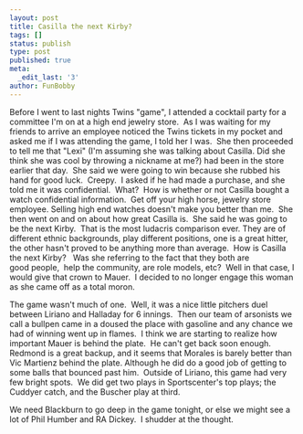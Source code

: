 ```yaml
---
layout: post
title: Casilla the next Kirby?
tags: []
status: publish
type: post
published: true
meta:
  _edit_last: '3'
author: FunBobby
---
```

Before I went to last nights Twins "game", I attended a cocktail party for a committee I'm on at a high end jewelry store.  As I was waiting for my friends to arrive an employee noticed the Twins tickets in my pocket and asked me if I was attending the game, I told her I was.  She then proceeded to tell me that "Lexi" (I'm assuming she was talking about Casilla. Did she think she was cool by throwing a nickname at me?) had been in the store earlier that day.  She said we were going to win because she rubbed his hand for good luck.  Creepy.  I asked if he had made a purchase, and she told me it was confidential.  What?  How is whether or not Casilla bought a watch confidential information.  Get off your high horse, jewelry store employee. Selling high end watches doesn't make you better than me.  She then went on and on about how great Casilla is.  She said he was going to be the next Kirby.  That is the most ludacris comparison ever. They are of different ethnic backgrounds, play different positions, one is a great hitter, the other hasn't proved to be anything more than average.  How is Casilla the next Kirby?   Was she referring to the fact that they both are   good people,  help the community, are role models, etc?  Well in that case, I would give that crown to Mauer.  I decided to no longer engage this woman as she came off as a total moron.

The game wasn't much of one.  Well, it was a nice little pitchers duel between Liriano and Halladay for 6 innings.  Then our team of arsonists we call a bullpen came in a doused the place with gasoline and any chance we had of winning went up in flames.  I think we are starting to realize how important Mauer is behind the plate.  He can't get back soon enough.  Redmond is a great backup, and it seems that Morales is barely better than Vic Martienz behind the plate. Although he did do a good job of getting to some balls that bounced past him.  Outside of Liriano, this game had very few bright spots.  We did get two plays in Sportscenter's top plays; the Cuddyer catch, and the Buscher play at third.

We need Blackburn to go deep in the game tonight, or else we might see a lot of Phil Humber and RA Dickey.  I shudder at the thought.
